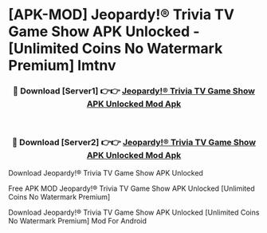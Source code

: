 # [APK-MOD] Jeopardy!® Trivia TV Game Show APK Unlocked - [Unlimited Coins No Watermark Premium] lmtnv



<div align="center">
<h3>🔴 Download [Server1] 👉👉 <a href="https://momento.my/?title=Jeopardy!®_Trivia_TV_Game_Show_APK_Unlocked">Jeopardy!® Trivia TV Game Show APK Unlocked Mod Apk</a></h3><br>

<h3>🔴 Download [Server2] 👉👉 <a href="https://momento.my/?title=Jeopardy!®_Trivia_TV_Game_Show_APK_Unlocked">Jeopardy!® Trivia TV Game Show APK Unlocked Mod Apk</a></h3>
</div>



Download Jeopardy!® Trivia TV Game Show APK Unlocked 

Free APK MOD Jeopardy!® Trivia TV Game Show APK Unlocked [Unlimited Coins No Watermark Premium]

Download Jeopardy!® Trivia TV Game Show APK Unlocked [Unlimited Coins No Watermark Premium] Mod For Android
